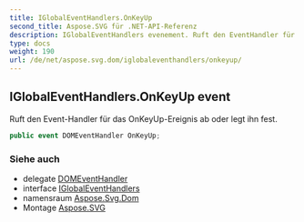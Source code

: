 ```yaml
---
title: IGlobalEventHandlers.OnKeyUp
second_title: Aspose.SVG für .NET-API-Referenz
description: IGlobalEventHandlers evenement. Ruft den EventHandler für das OnKeyUpEreignis ab oder legt ihn fest.
type: docs
weight: 190
url: /de/net/aspose.svg.dom/iglobaleventhandlers/onkeyup/
---
```

## IGlobalEventHandlers.OnKeyUp event

Ruft den Event-Handler für das OnKeyUp-Ereignis ab oder legt ihn fest.

```csharp
public event DOMEventHandler OnKeyUp;
```

### Siehe auch

* delegate [DOMEventHandler](../../../aspose.svg.dom.events/domeventhandler/)
* interface [IGlobalEventHandlers](../)
* namensraum [Aspose.Svg.Dom](../../iglobaleventhandlers/)
* Montage [Aspose.SVG](../../../)


